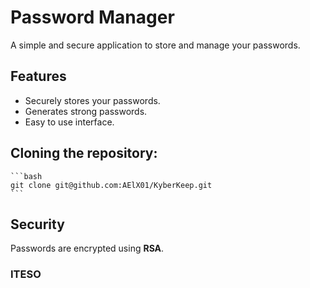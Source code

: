 # Password Manager

A simple and secure application to store and manage your passwords.

## Features

* Securely stores your passwords.
* Generates strong passwords.
* Easy to use interface.

## Cloning the repository:
    ```bash
    git clone git@github.com:AElX01/KyberKeep.git
    ```

## Security

Passwords are encrypted using __RSA__.


### ITESO

